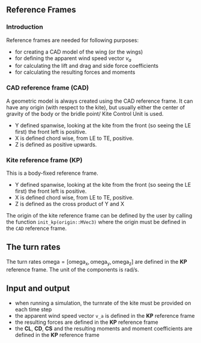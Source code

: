 ## Reference Frames

### Introduction
Reference frames are needed for following purposes:
- for creating a CAD model of the wing (or the wings)
- for defining the apparent wind speed vector $v_a$
- for calculating the lift and drag and side force coefficients
- for calculating the resulting forces and moments

### CAD reference frame (CAD)
A geometric model is always created using the CAD reference frame.
It can have any origin (with respect to the kite), but usually either the center of gravity of the body or the bridle point/ Kite Control Unit is used. 

- Y defined spanwise, looking at the kite from the front (so seeing the LE first) the front left is positive.
- X is defined chord wise, from LE to TE, positive.
- Z is defined as positive upwards.

### Kite reference frame (KP)
This is a body-fixed reference frame.
- Y defined spanwise, looking at the kite from the front (so seeing the LE first) the front left is positive.
- X is defined chord wise, from LE to TE, positive.
- Z is defined as the cross product of Y and X

The origin of the kite reference frame can be defined by the user by calling the function `init_kp(origin::MVec3)` where the origin must be defined in the `CAD` reference frame.

## The turn rates
The turn rates $\mathrm{omega} = [\mathrm{omega_x}, \mathrm{omega_y} ,\mathrm{omega_z}]$ are defined in the **KP** reference frame. The unit of the components is $\mathrm{rad}/\mathrm{s}$.

## Input and output
- when running a simulation, the turnrate of the kite must be provided on each time step
- the apparent wind speed vector `v_a` is defined in the **KP** reference frame
- the resulting forces are defined in the **KP** reference frame
- the **CL**, **CD**, **CS** and the resulting moments and moment coefficients are defined in the **KP** reference frame